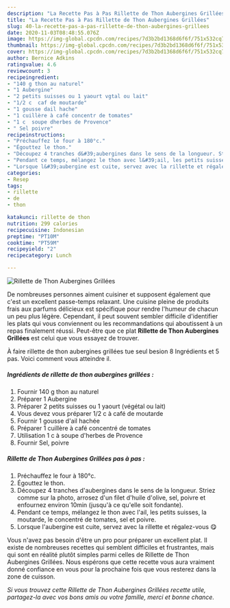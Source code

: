 ```yaml
---
description: "La Recette Pas à Pas Rillette de Thon Aubergines Grillées"
title: "La Recette Pas à Pas Rillette de Thon Aubergines Grillées"
slug: 40-la-recette-pas-a-pas-rillette-de-thon-aubergines-grillees
date: 2020-11-03T08:48:55.076Z
image: https://img-global.cpcdn.com/recipes/7d3b2bd1368d6f6f/751x532cq70/rillette-de-thon-aubergines-grillees-photo-principale-de-la-recette.jpg
thumbnail: https://img-global.cpcdn.com/recipes/7d3b2bd1368d6f6f/751x532cq70/rillette-de-thon-aubergines-grillees-photo-principale-de-la-recette.jpg
cover: https://img-global.cpcdn.com/recipes/7d3b2bd1368d6f6f/751x532cq70/rillette-de-thon-aubergines-grillees-photo-principale-de-la-recette.jpg
author: Bernice Adkins
ratingvalue: 4.6
reviewcount: 3
recipeingredient:
- "140 g thon au naturel"
- "1 Aubergine"
- "2 petits suisses ou 1 yaourt vgtal ou lait"
- "1/2 c  caf de moutarde"
- "1 gousse dail hache"
- "1 cuillère à café concentr de tomates"
- "1 c  soupe dherbes de Provence"
- " Sel poivre"
recipeinstructions:
- "Préchauffez le four à 180°c."
- "Égouttez le thon."
- "Découpez 4 tranches d&#39;aubergines dans le sens de la longueur. Striez comme sur la photo, arrosez d&#39;un filet d&#39;huile d&#39;olive, sel, poivre et enfournez environ 10min (jusqu&#39;à ce qu&#39;elle soit fondante)."
- "Pendant ce temps, mélangez le thon avec l&#39;ail, les petits suisses, la moutarde, le concentré de tomates, sel et poivre."
- "Lorsque l&#39;aubergine est cuite, servez avec la rillette et régalez-vous 😋"
categories:
- Resep
tags:
- rillette
- de
- thon

katakunci: rillette de thon 
nutrition: 299 calories
recipecuisine: Indonesian
preptime: "PT10M"
cooktime: "PT59M"
recipeyield: "2"
recipecategory: Lunch

---
```



![Rillette de Thon Aubergines Grillées](https://img-global.cpcdn.com/recipes/7d3b2bd1368d6f6f/751x532cq70/rillette-de-thon-aubergines-grillees-photo-principale-de-la-recette.jpg)

De nombreuses personnes aiment cuisiner et supposent également que c'est un excellent passe-temps relaxant. Une cuisine pleine de produits frais aux parfums délicieux est spécifique pour rendre l'humeur de chacun un peu plus légère. Cependant, il peut souvent sembler difficile d'identifier les plats qui vous conviennent ou les recommandations qui aboutissent à un repas finalement réussi. Peut-être que ce plat <strong> Rillette de Thon Aubergines Grillées </strong> est celui que vous essayez de trouver.

<!--inarticleads1-->

À faire rillette de thon aubergines grillées tue seul besion 8 Ingrédients et 5 pas. Voici comment vous atteindre il.

##### Ingrédients de rillette de thon aubergines grillées :

1. Fournir 140 g thon au naturel
1. Préparer 1 Aubergine
1. Préparer 2 petits suisses ou 1 yaourt (végétal ou lait)
1. Vous devez vous préparer 1/2 c à café de moutarde
1. Fournir 1 gousse d&#39;ail hachée
1. Préparer 1 cuillère à café concentré de tomates
1. Utilisation 1 c à soupe d&#39;herbes de Provence
1. Fournir  Sel, poivre




<!--inarticleads2-->

##### Rillette de Thon Aubergines Grillées pas à pas :

1. Préchauffez le four à 180°c.
1. Égouttez le thon.
1. Découpez 4 tranches d&#39;aubergines dans le sens de la longueur. Striez comme sur la photo, arrosez d&#39;un filet d&#39;huile d&#39;olive, sel, poivre et enfournez environ 10min (jusqu&#39;à ce qu&#39;elle soit fondante).
1. Pendant ce temps, mélangez le thon avec l&#39;ail, les petits suisses, la moutarde, le concentré de tomates, sel et poivre.
1. Lorsque l&#39;aubergine est cuite, servez avec la rillette et régalez-vous 😋




<!--inarticleads1-->

<p>
Vous n'avez pas besoin d'être un pro pour préparer un excellent plat. Il existe de nombreuses recettes qui semblent difficiles et frustrantes, mais qui sont en réalité plutôt simples parmi celles de Rillette de Thon Aubergines Grillées. Nous espérons que cette recette vous aura vraiment donné confiance en vous pour la prochaine fois que vous resterez dans la zone de cuisson.
</p>

<p>
<i>Si vous trouvez cette Rillette de Thon Aubergines Grillées recette utile, partagez-la avec vos bons amis ou votre famille, merci et bonne chance.</i>
</p>
